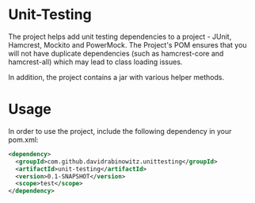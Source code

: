 # Unit-Testing

The project helps add unit testing dependencies to a project - JUnit, Hamcrest, Mockito and PowerMock. The Project's POM ensures that you will not have duplicate dependencies (such as hamcrest-core and hamcrest-all) which may lead to class loading issues.

In addition, the project contains a jar with various helper methods.

# Usage

In order to use the project, include the following dependency in your pom.xml:

```xml
<dependency>
  <groupId>com.github.davidrabinowitz.unittesting</groupId>
  <artifactId>unit-testing</artifactId>
  <version>0.1-SNAPSHOT</version>
  <scope>test</scope>
</dependency>
```